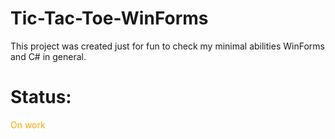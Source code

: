 # Tic-Tac-Toe-WinForms
This project was created just for fun to check my minimal abilities WinForms and C# in general.

# Status: 
<font color="orange">On work</font>

